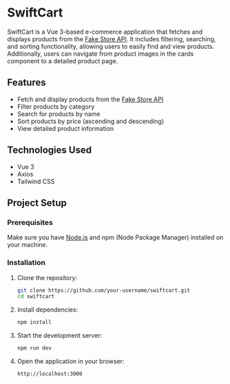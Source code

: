 # SwiftCart

SwiftCart is a Vue 3-based e-commerce application that fetches and displays products from the [Fake Store API](https://fakestoreapi.com/). It includes filtering, searching, and sorting functionality, allowing users to easily find and view products. Additionally, users can navigate from product images in the cards component to a detailed product page.

## Features

- Fetch and display products from the [Fake Store API](https://fakestoreapi.com/)
- Filter products by category
- Search for products by name
- Sort products by price (ascending and descending)
- View detailed product information

## Technologies Used

- Vue 3
- Axios
- Tailwind CSS

## Project Setup

### Prerequisites

Make sure you have [Node.js](https://nodejs.org/en/) and npm (Node Package Manager) installed on your machine.

### Installation

1. Clone the repository:
    ```bash
    git clone https://github.com/your-username/swiftcart.git
    cd swiftcart
    ```

2. Install dependencies:
    ```bash
    npm install
    ```

3. Start the development server:
    ```bash
    npm run dev
    ```

4. Open the application in your browser:
    ```bash
    http://localhost:3000
    ```
